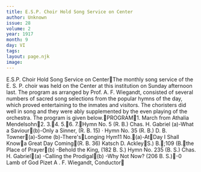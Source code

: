 ```yaml
---
title: E.S.P. Choir Hold Song Service on Center
author: Unknown
issue: 28
volume: 2
year: 1917
month: 9
day: VI
tags:
layout: page.njk
image:
---
```

E.S.P. Choir Hold Song Service on CenterThe monthly song service of the E. S. P. choir was held on the Center at this institution on Sunday afternoon last. The program as arranged by Prof. A. F. Wiegandt, consisted of several numbers of sacred song selections from the popular hymns of the day, which proved entertaining to the inmates and visitors. The choristers did well in song and they were ably supplemented by the even playing of the orchestra. The program is given below.PROGRAM1. March from Athalia Mendelsohn2. 3.4. 5.6. 7.Hymn No. 5 (R. B.) Chas. H. Gabriel (a)-What a Saviour(b)-Only a Sinner, (R. B. 15) · Hymn No. 35 (R. B.) D. B. Towner(a)-Some (b)-There'sLonging Hym11 No.(a)-AtDay I Shall Knowa Great Day Coming(R. B. 36) Katsch D. AckleyS.) B.;109 (B.the Place of Prayer(b) -Behold the King, (182 B. S.) Hymn No. 235 (B. S.) Chas. H. Gabriel(a) -Calling the Prodigal(b) -Why Not Now? (206 B. S.)-0 Lamb of God Pizet A . F. Wiegandt, Conductor

